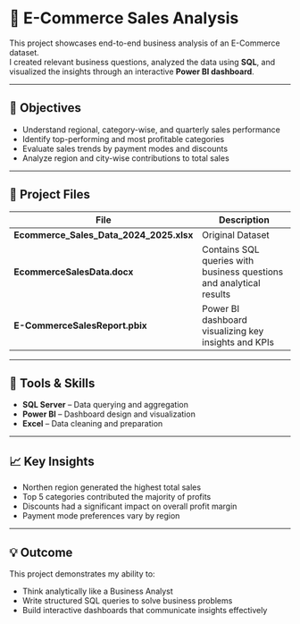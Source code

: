 # 🛒 E-Commerce Sales Analysis

This project showcases end-to-end business analysis of an E-Commerce dataset.  
I created relevant business questions, analyzed the data using **SQL**, and visualized the insights through an interactive **Power BI dashboard**.

---

## 🎯 Objectives
- Understand regional, category-wise, and quarterly sales performance  
- Identify top-performing and most profitable categories  
- Evaluate sales trends by payment modes and discounts  
- Analyze region and city-wise contributions to total sales  

---

## 📂 Project Files
| File | Description |
|------|--------------|
| **Ecommerce_Sales_Data_2024_2025.xlsx** | Original Dataset |
| **EcommerceSalesData.docx** | Contains SQL queries with business questions and analytical results |
| **E-CommerceSalesReport.pbix** | Power BI dashboard visualizing key insights and KPIs |

---

## 🧰 Tools & Skills
- **SQL Server** – Data querying and aggregation  
- **Power BI** – Dashboard design and visualization  
- **Excel** – Data cleaning and preparation  

---

## 📈 Key Insights
- Northen region generated the highest total sales  
- Top 5 categories contributed the majority of profits  
- Discounts had a significant impact on overall profit margin  
- Payment mode preferences vary by region  

---

## 💡 Outcome
This project demonstrates my ability to:
- Think analytically like a Business Analyst  
- Write structured SQL queries to solve business problems  
- Build interactive dashboards that communicate insights effectively

